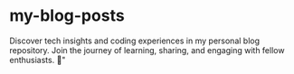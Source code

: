 # my-blog-posts
Discover tech insights and coding experiences in my personal blog repository. Join the journey of learning, sharing, and engaging with fellow enthusiasts. 🚀"
